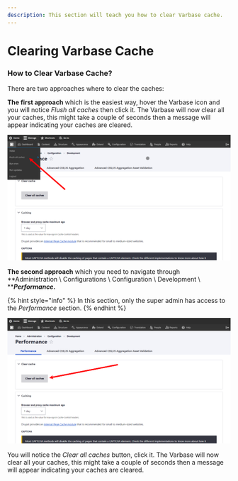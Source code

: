```yaml
---
description: This section will teach you how to clear Varbase cache.
---
```


# Clearing Varbase Cache

### How to Clear Varbase Cache?

There are two approaches where to clear the caches:

**The first approach** which is the easiest way, hover the Varbase icon and you will notice _Flush all caches_ then click it. The Varbase will now clear all your caches, this might take a couple of seconds then a message will appear indicating your caches are cleared.

![Flush all caches from Varbase icon](<../../../.gitbook/assets/image (27).png>)

**The second approach** which you need to navigate through **Administration \ Configurations \ Configuration \ Development \ **_**Performance.**_

{% hint style="info" %}
In this section, only the super admin has access to the _Performance_ section.
{% endhint %}

![Clear all caches from Performance page](<../../../.gitbook/assets/image (29).png>)

You will notice the _Clear all caches_ button, click it. The Varbase will now clear all your caches, this might take a couple of seconds then a message will appear indicating your caches are cleared.
